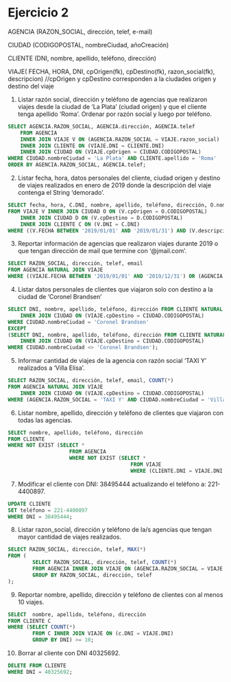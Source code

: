 # Ejercicio 2

AGENCIA (RAZON_SOCIAL, dirección, telef, e-mail)

CIUDAD (CODIGOPOSTAL, nombreCiudad, añoCreación)

CLIENTE (DNI, nombre, apellido, teléfono, dirección)

VIAJE( FECHA, HORA, DNI, cpOrigen(fk), cpDestino(fk), razon_social(fk), descripcion)
//cpOrigen y cpDestino corresponden a la ciudades origen y destino del viaje

1. Listar razón social, dirección y teléfono de agencias que realizaron viajes desde la ciudad de
   ‘La Plata’ (ciudad origen) y que el cliente tenga apellido ‘Roma’. Ordenar por razón social y
   luego por teléfono.

```sql
SELECT AGENCIA.RAZON_SOCIAL, AGENCIA.dirección, AGENCIA.telef
    FROM AGENCIA
    INNER JOIN VIAJE V ON (AGENCIA.RAZON_SOCIAL = VIAJE.razon_social)
    INNER JOIN CLIENTE ON (VIAJE.DNI = CLIENTE.DNI)
    INNER JOIN CIUDAD ON (VIAJE.cpOrigen = CIUDAD.CODIGOPOSTAL)
WHERE CIUDAD.nombreCiudad = 'La Plata' AND CLIENTE.apellido = 'Roma'
ORDER BY AGENCIA.RAZON_SOCIAL, AGENCIA.telef;
```

2. Listar fecha, hora, datos personales del cliente, ciudad origen y destino de viajes realizados
   en enero de 2019 donde la descripción del viaje contenga el String ‘demorado’.

```sql
SELECT fecha, hora, C.DNI, nombre, apellido, teléfono, dirección, O.nombreCiudad, D.nombreCiudad
FROM VIAJE V INNER JOIN CIUDAD O ON (V.cpOrigen = O.CODIGOPOSTAL)
    INNER JOIN CIUDAD D ON (V.cpDestino = D.CODIGOPOSTAL)
    INNER JOIN CLIENTE C ON (V.DNI = C.DNI)
WHERE ((V.FECHA BETWEEN '2019/01/01' AND '2019/01/31') AND (V.descripcion LIKE '%demorado%'));
```

3. Reportar información de agencias que realizaron viajes durante 2019 o que tengan dirección
   de mail que termine con ‘@jmail.com’.

```sql
SELECT RAZON_SOCIAL, dirección, telef, email
FROM AGENCIA NATURAL JOIN VIAJE
WHERE ((VIAJE.FECHA BETWEEN '2019/01/01' AND '2019/12/31') OR (AGENCIA.email LIKE '%@jmail.com'));
```

4. Listar datos personales de clientes que viajaron solo con destino a la ciudad de ‘Coronel
   Brandsen’

```sql
SELECT DNI, nombre, apellido, teléfono, dirección FROM CLIENTE NATURAL JOIN VIAJE
    INNER JOIN CIUDAD ON (VIAJE.cpDestino = CIUDAD.CODIGOPOSTAL)
WHERE CIUDAD.nombreCiudad = 'Coronel Brandsen'
EXCEPT
(SELECT DNI, nombre, apellido, teléfono, dirección FROM CLIENTE NATURAL JOIN VIAJE
    INNER JOIN CIUDAD ON (VIAJE.cpDestino = CIUDAD.CODIGOPOSTAL)
WHERE CIUDAD.nombreCiudad <> 'Coronel Brandsen');
```

5. Informar cantidad de viajes de la agencia con razón social ‘TAXI Y’ realizados a ‘Villa Elisa’.

```sql
SELECT RAZON_SOCIAL, dirección, telef, email, COUNT(*)
FROM AGENCIA NATURAL JOIN VIAJE
    INNER JOIN CIUDAD ON (VIAJE.cpDestino = CIUDAD.CODIGOPOSTAL)
WHERE (AGENCIA.RAZON_SOCIAL = 'TAXI Y' AND CIUDAD.nombreCiudad = 'Villa Elisa');
```

6. Listar nombre, apellido, dirección y teléfono de clientes que viajaron con todas las agencias.

```sql
SELECT nombre, apellido, teléfono, dirección
FROM CLIENTE
WHERE NOT EXIST (SELECT *
                    FROM AGENCIA
                    WHERE NOT EXIST (SELECT *
                                        FROM VIAJE
                                        WHERE (CLIENTE.DNI = VIAJE.DNI AND VIAJE.razon_social = AGENCIA.RAZON_SOCIAL)));
```

7. Modificar el cliente con DNI: 38495444 actualizando el teléfono a: 221-4400897.

```sql
UPDATE CLIENTE
SET teléfono = 221-4400897
WHERE DNI = 38495444;
```

8. Listar razon_social, dirección y teléfono de la/s agencias que tengan mayor cantidad de
   viajes realizados.

```sql
SELECT RAZON_SOCIAL, dirección, telef, MAX(*)
FROM (
        SELECT RAZON_SOCIAL, dirección, telef, COUNT(*)
        FROM AGENCIA INNER JOIN VIAJE ON (AGENCIA.RAZON_SOCIAL = VIAJE.razon_social)
        GROUP BY RAZON_SOCIAL, dirección, telef
);
```

9. Reportar nombre, apellido, dirección y teléfono de clientes con al menos 10 viajes.

```sql
SELECT  nombre, apellido, teléfono, dirección
FROM CLIENTE C
WHERE (SELECT COUNT(*)
        FROM C INNER JOIN VIAJE ON (c.DNI = VIAJE.DNI)
        GROUP BY DNI) >= 10;
```

10. Borrar al cliente con DNI 40325692.
```sql
DELETE FROM CLIENTE
WHERE DNI = 40325692;
```
